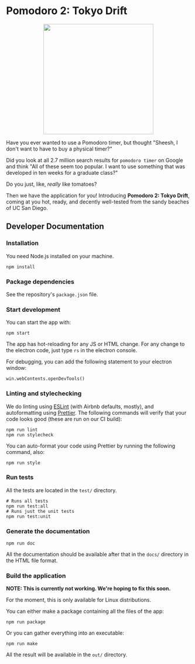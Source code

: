 # Pomodoro 2: Tokyo Drift

<div align="center">
<img width="300px" src="https://raw.githubusercontent.com/understanding-cats/tokyo-drift/main/src/images/tomato_tran.png" />
</div>

Have you ever wanted to use a Pomodoro timer, but thought "Sheesh, I don't want
to have to buy a physical timer?"

Did you look at all 2.7 million search results for `pomodoro timer` on Google
and think "All of these seem too popular. I want to use something that was
developed in ten weeks for a graduate class?"

Do you just, like, _really_ like tomatoes?

Then we have the application for you! Introducing __Pomodoro 2: Tokyo Drift__,
coming at you hot, ready, and decently well-tested from the sandy beaches of
UC San Diego.

## Developer Documentation

### Installation

You need Node.js installed on your machine.

```
npm install
```

### Package dependencies

See the repository's `package.json` file.


### Start development

You can start the app with:

```
npm start
```

The app has hot-reloading for any JS or HTML change. For any change to the electron code, just type `rs` in the electron console.

For debugging, you can add the following statement to your electron window:

```
win.webContents.openDevTools()
```

### Linting and stylechecking

We do linting using [ESLint](https://eslint.org/) (with Airbnb defaults,
mostly), and autoformatting using [Prettier](https://prettier.io/). The
following commands will verify that your code looks good (these are run on our
CI build):

```
npm run lint
npm run stylecheck
```

You can auto-format your code using Prettier by running the following command,
also:

```
npm run style
```

### Run tests

All the tests are located in the `test/` directory.

```
# Runs all tests
npm run test:all
# Runs just the unit tests
npm run test:unit
```

### Generate the documentation

```
npm run doc
```

All the documentation should be available after that in the `docs/` directory in the HTML file format.

### Build the application

**NOTE: This is currently not working. We're hoping to fix this soon.**

For the moment, this is only available for Linux distributions.

You can either make a package containing all the files of the app:

```
npm run package
```

Or you can gather everything into an executable:

```
npm run make
```

All the result will be available in the `out/` directory.
